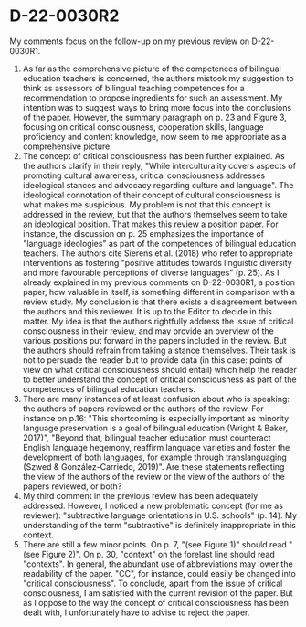 # D-22-0030R2
My comments focus on the follow-up on my previous review on D-22-0030R1. 

1. As far as the comprehensive picture of the competences of bilingual education teachers is concerned, the authors mistook my suggestion to think as assessors of bilingual teaching competences for a recommendation to propose ingredients for such an assessment. My intention was to suggest ways to bring more focus into the conclusions of the paper. However, the summary paragraph on p. 23 and Figure 3, focusing on critical consciousness, cooperation skills, language proficiency and content knowledge, now seem to me appropriate as a comprehensive picture.
2. The concept of critical consciousness has been further explained. As the authors clarify in their reply, "While interculturality covers aspects of promoting cultural awareness, critical consciousness addresses ideological stances and advocacy regarding culture and language". The ideological connotation of their concept of cultural consciousness is what makes me suspicious. My problem is not that this concept is addressed in the review, but that the authors themselves seem to take an ideological position. That makes this review a position paper. For instance, the discussion on p. 25 emphasizes the importance of "language ideologies" as part of the competences of bilingual education teachers. The authors cite Sierens et al. (2018) who refer to appropriate interventions as fostering "positive attitudes towards linguistic diversity and more favourable perceptions of diverse languages" (p. 25). As I already explained in my previous comments on D-22-0030R1, a position paper, how valuable in itself, is something different in comparison with a review study. My conclusion is that there exists a disagreement between the authors and this reviewer. It is up to the Editor to decide in this matter. My idea is that the authors rightfully address the issue of critical consciousness in their review, and may provide an overview of the various positions put forward in the papers included in the review. But the authors should refrain from taking a stance themselves. Their task is not to persuade the reader but to provide  data (in this case: points of view on what critical consciousness should entail) which help the reader  to better understand the concept of critical consciousness as part of the competences of bilingual education teachers. 
3. There are many instances of at least confusion about who is speaking: the authors of papers reviewed or the authors of the review. For instance on p.16:  "This shortcoming is especially important as minority language preservation is a goal of bilingual education (Wright & Baker, 2017)", "Beyond that, bilingual teacher education must counteract English language hegemony, reaffirm language varieties and foster the development of both languages, for example through translanguaging (Szwed & González-Carriedo, 2019)". Are these statements reflecting the view of the authors of the review or the view of the authors of the papers reviewed, or both?
4. My third comment in the previous review has been adequately addressed. However, I noticed a new problematic concept (for me as reviewer): "subtractive language orientations in U.S. schools" (p. 14). My understanding of the term "subtractive" is definitely inappropriate in this context.
5. There are still a few minor points. On p. 7, "(see Figure 1)" should read "(see Figure 2)". On p. 30, "context" on the forelast line should read "contexts". In general, the abundant use of abbreviations may lower the readability of the paper. "CC", for instance, could easily be changed into "critical consciousness". 
To conclude, apart from the issue of critical consciousness, I am satisfied with the current revision of the paper. But as I oppose to the way the concept of critical consciousness has been dealt with, I unfortunately have to advise to reject the paper. 